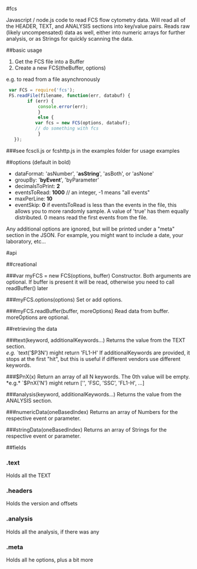 #fcs

Javascript / node.js code to read FCS flow cytometry data.  Will read all of the HEADER, TEXT, and ANALYSIS sections into key/value pairs.  Reads raw (likely uncompensated) data as well, either into numeric arrays for further analysis, or as Strings for quickly scanning the data. 

##basic usage

1. Get the FCS file into a Buffer
2. Create a new FCS(theBuffer, options)

e.g. to read from a file asynchronously

```javascript
 var FCS = require('fcs');
 FS.readFile(filename, function(err, databuf) {
        if (err) {
            console.error(err);
            }
            else {
           var fcs = new FCS(options, databuf);
           // do something with fcs
            }
   });
```

###see fcscli.js or fcshttp.js in the examples folder for usage examples

##options (default in bold)

* dataFormat:   'asNumber', '**asString**', 'asBoth', or 'asNone'
* groupBy:       '**byEvent**', 'byParameter'
* decimalsToPrint: **2**
* eventsToRead:    **1000**   // an integer, -1 means "all events"
* maxPerLine:      **10**
* eventSkip:   **0**  if eventsToRead is less than the events in the file, this allows you to more randomly sample.  A value of 'true' has them equally distributed.  0 means read the first events from the file.

Any additional options are ignored, but will be printed under a "meta" section in the JSON.  For example, you might want to include a date, your laboratory, etc...

#api

##creational

###var myFCS = new FCS(options, buffer)
Constructor.  Both arguments are optional.
If buffer is present it will be read, otherwise you need to call readBuffer() later

###myFCS.options(options)
Set or add options.

###myFCS.readBuffer(buffer, moreOptions)
Read data from buffer.  moreOptions are optional.


##retrieving the data

###text(keyword, additionalKeywords...)
Returns the value from the TEXT section.  
  *e.g.* `text('$P3N') might return 'FL1-H'
If additionalKeywords are provided, it stops at the first "hit", but this is useful if different vendors use different keywords.

###$PnX(x)
Return an array of all N keywords.  The 0th value will be empty.
  *e.g.* `$PnX('N') might return ['', 'FSC, 'SSC', 'FL1-H', ...]

###analysis(keyword, additionalKeywords...)
Returns the value from the ANALYSIS section.

###numericData(oneBasedIndex)
Returns an array of Numbers for the respective event or parameter.

###stringData(oneBasedIndex)
Returns an array of Strings for the respective event or parameter.


##fields

### .text 
  Holds all the TEXT

### .headers 
  Holds the version and offsets

### .analysis 
  Holds all the analysis, if there was any

### .meta
  Holds all he options, plus a bit more

